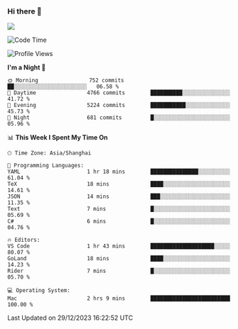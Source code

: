 ### Hi there 👋

<!--
**JJAYCHEN1e/jjaychen1e** is a ✨ _special_ ✨ repository because its `README.md` (this file) appears on your GitHub profile.

Here are some ideas to get you started:

- 🔭 I’m currently working on ...
- 🌱 I’m currently learning ...
- 👯 I’m looking to collaborate on ...
- 🤔 I’m looking for help with ...
- 💬 Ask me about ...
- 📫 How to reach me: ...
- 😄 Pronouns: ...
- ⚡ Fun fact: ...
-->

[![](https://github-readme-stats.vercel.app/api?username=jjaychen1e&show_icons=true)](https://github.com/jjaychen1e/github-readme-stats?count_private=true)

<!--START_SECTION:waka-->
![Code Time](http://img.shields.io/badge/Code%20Time-894%20hrs%2012%20mins-blue)

![Profile Views](http://img.shields.io/badge/Profile%20Views-63-blue)

**I'm a Night 🦉** 

```text
🌞 Morning                752 commits         ██░░░░░░░░░░░░░░░░░░░░░░░   06.58 % 
🌆 Daytime                4766 commits        ██████████░░░░░░░░░░░░░░░   41.72 % 
🌃 Evening                5224 commits        ███████████░░░░░░░░░░░░░░   45.73 % 
🌙 Night                  681 commits         █░░░░░░░░░░░░░░░░░░░░░░░░   05.96 % 
```


📊 **This Week I Spent My Time On** 

```text
🕑︎ Time Zone: Asia/Shanghai

💬 Programming Languages: 
YAML                     1 hr 18 mins        ███████████████░░░░░░░░░░   61.04 % 
TeX                      18 mins             ████░░░░░░░░░░░░░░░░░░░░░   14.61 % 
JSON                     14 mins             ███░░░░░░░░░░░░░░░░░░░░░░   11.35 % 
Text                     7 mins              █░░░░░░░░░░░░░░░░░░░░░░░░   05.69 % 
C#                       6 mins              █░░░░░░░░░░░░░░░░░░░░░░░░   04.76 % 

🔥 Editors: 
VS Code                  1 hr 43 mins        ████████████████████░░░░░   80.07 % 
GoLand                   18 mins             ████░░░░░░░░░░░░░░░░░░░░░   14.23 % 
Rider                    7 mins              █░░░░░░░░░░░░░░░░░░░░░░░░   05.70 % 

💻 Operating System: 
Mac                      2 hrs 9 mins        █████████████████████████   100.00 % 
```


 Last Updated on 29/12/2023 16:22:52 UTC
<!--END_SECTION:waka-->
